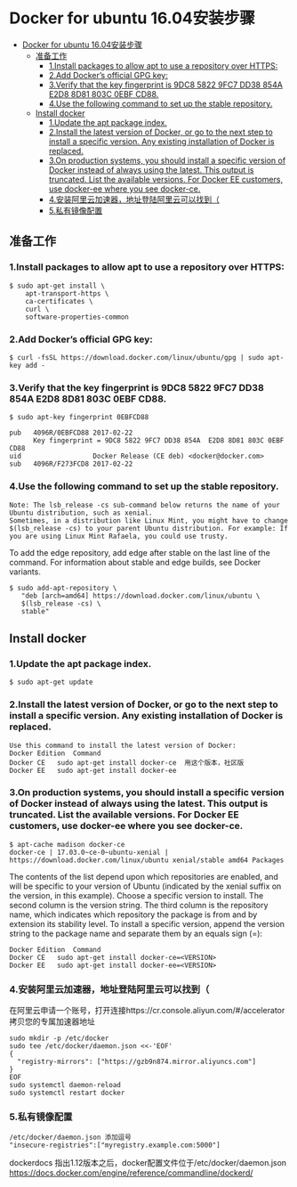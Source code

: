 # Docker for ubuntu 16.04安装步骤

* [Docker for ubuntu 16.04安装步骤](#docker-for-ubuntu-1604安装步骤)
	* [准备工作](#准备工作)
		* [1.Install packages to allow apt to use a repository over HTTPS:](#1install-packages-to-allow-apt-to-use-a-repository-over-https)
		* [2.Add Docker’s official GPG key:](#2add-dockers-official-gpg-key)
		* [3.Verify that the key fingerprint is 9DC8 5822 9FC7 DD38 854A E2D8 8D81 803C 0EBF CD88.](#3verify-that-the-key-fingerprint-is-9dc8-5822-9fc7-dd38-854a-e2d8-8d81-803c-0ebf-cd88)
		* [4.Use the following command to set up the stable repository.](#4use-the-following-command-to-set-up-the-stable-repository)
	* [Install docker](#install-docker)
		* [1.Update the apt package index.](#1update-the-apt-package-index)
		* [2.Install the latest version of Docker, or go to the next step to install a specific version. Any existing installation of Docker is replaced.](#2install-the-latest-version-of-docker-or-go-to-the-next-step-to-install-a-specific-version-any-existing-installation-of-docker-is-replaced)
		* [3.On production systems, you should install a specific version of Docker instead of always using the latest. This output is truncated. List the available versions. For Docker EE customers, use docker-ee where you see docker-ce.](#3on-production-systems-you-should-install-a-specific-version-of-docker-instead-of-always-using-the-latest-this-output-is-truncated-list-the-available-versions-for-docker-ee-customers-use-docker-ee-where-you-see-docker-ce)
		* [4.安装阿里云加速器，地址登陆阿里云可以找到（](#4安装阿里云加速器地址登陆阿里云可以找到)
		* [5.私有镜像配置](#5私有镜像配置)

## 准备工作

### 1.Install packages to allow apt to use a repository over HTTPS:
	$ sudo apt-get install \
	    apt-transport-https \
	    ca-certificates \
	    curl \
	    software-properties-common
### 2.Add Docker’s official GPG key:
	$ curl -fsSL https://download.docker.com/linux/ubuntu/gpg | sudo apt-key add -
### 3.Verify that the key fingerprint is 9DC8 5822 9FC7 DD38 854A E2D8 8D81 803C 0EBF CD88.
	$ sudo apt-key fingerprint 0EBFCD88

	pub   4096R/0EBFCD88 2017-02-22
	      Key fingerprint = 9DC8 5822 9FC7 DD38 854A  E2D8 8D81 803C 0EBF CD88
	uid                  Docker Release (CE deb) <docker@docker.com>
	sub   4096R/F273FCD8 2017-02-22

### 4.Use the following command to set up the stable repository.

	Note: The lsb_release -cs sub-command below returns the name of your Ubuntu distribution, such as xenial.
	Sometimes, in a distribution like Linux Mint, you might have to change $(lsb_release -cs) to your parent Ubuntu distribution. For example: If you are using Linux Mint Rafaela, you could use trusty.

To add the edge repository, add edge after stable on the last line of the command. For information about stable and edge builds, see Docker variants.

	$ sudo add-apt-repository \
	   "deb [arch=amd64] https://download.docker.com/linux/ubuntu \
	   $(lsb_release -cs) \
	   stable"

## Install docker

### 1.Update the apt package index.
	$ sudo apt-get update
### 2.Install the latest version of Docker, or go to the next step to install a specific version. Any existing installation of Docker is replaced.
	Use this command to install the latest version of Docker:
	Docker Edition	Command
	Docker CE	sudo apt-get install docker-ce  用这个版本，社区版
	Docker EE	sudo apt-get install docker-ee
### 3.On production systems, you should install a specific version of Docker instead of always using the latest. This output is truncated. List the available versions. For Docker EE customers, use docker-ee where you see docker-ce.
	$ apt-cache madison docker-ce
	docker-ce | 17.03.0~ce-0~ubuntu-xenial | https://download.docker.com/linux/ubuntu xenial/stable amd64 Packages

The contents of the list depend upon which repositories are enabled, and will be specific to your version of Ubuntu (indicated by the xenial suffix on the version, in this example). Choose a specific version to install. The second column is the version string. The third column is the repository name, which indicates which repository the package is from and by extension its stability level. To install a specific version, append the version string to the package name and separate them by an equals sign (=):

	Docker Edition	Command
	Docker CE	sudo apt-get install docker-ce=<VERSION>
	Docker EE	sudo apt-get install docker-ee=<VERSION>

### 4.安装阿里云加速器，地址登陆阿里云可以找到（
在阿里云申请一个账号，打开连接https://cr.console.aliyun.com/#/accelerator 拷贝您的专属加速器地址

	sudo mkdir -p /etc/docker
	sudo tee /etc/docker/daemon.json <<-'EOF'
	{
	  "registry-mirrors": ["https://gzb9n874.mirror.aliyuncs.com"]
	}
	EOF
	sudo systemctl daemon-reload
	sudo systemctl restart docker

### 5.私有镜像配置 
	/etc/docker/daemon.json 添加逗号
	"insecure-registries":["myregistry.example.com:5000"]
dockerdocs 指出1.12版本之后，docker配置文件位于/etc/docker/daemon.json
https://docs.docker.com/engine/reference/commandline/dockerd/